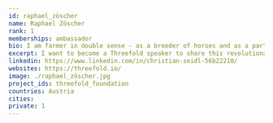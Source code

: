 ```yaml
---
id: raphael_zöscher
name: Raphael Zöscher
rank: 1
memberships: ambassador
bio: I am farmer in double sense - as a breeder of horses and as a part of the Threefold-grid. I am absolutely convinced about the Threefold technology and I want to become a Threefold speaker to share this revolutionary idea with people in Austria, Italy and France.My interests in Threefold lay at multiple layers from application development, blockchain to helping in social media engagement and marketing as well.
excerpt: I want to become a Threefold speaker to share this revolutionary idea with people in Austria.
linkedin: https://www.linkedin.com/in/christian-seidl-56b22210/
websites: https://threefold.io/
image: ./raphael_zöscher.jpg
project_ids: threefold_foundation
countries: Austria
cities: 
private: 1
---
```

